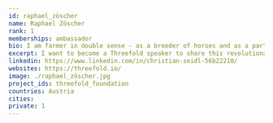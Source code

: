 ```yaml
---
id: raphael_zöscher
name: Raphael Zöscher
rank: 1
memberships: ambassador
bio: I am farmer in double sense - as a breeder of horses and as a part of the Threefold-grid. I am absolutely convinced about the Threefold technology and I want to become a Threefold speaker to share this revolutionary idea with people in Austria, Italy and France.My interests in Threefold lay at multiple layers from application development, blockchain to helping in social media engagement and marketing as well.
excerpt: I want to become a Threefold speaker to share this revolutionary idea with people in Austria.
linkedin: https://www.linkedin.com/in/christian-seidl-56b22210/
websites: https://threefold.io/
image: ./raphael_zöscher.jpg
project_ids: threefold_foundation
countries: Austria
cities: 
private: 1
---
```

